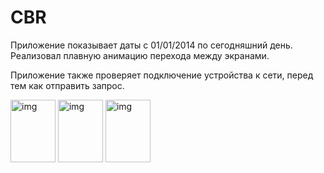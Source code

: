 # CBR

Приложение показывает даты с 01/01/2014 по сегодняшний день. Реализовал плавную анимацию перехода между экранами. 


Приложение также проверяет подключение устройства к сети, перед тем как отправить запрос.

<img src="http://zholdiyarov.esy.es/img/Screenshot_20160218-010626.png" alt="img" width="72" height="100">


<img src="http://zholdiyarov.esy.es/img/Screenshot_20160218-010633.png" alt="img" width="72" height="100">


<img src="http://zholdiyarov.esy.es/img/Screenshot_20160218-010807.png" alt="img" width="72" height="100">

